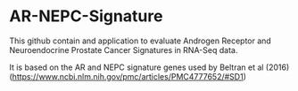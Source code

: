 # AR-NEPC-Signature
This github contain and application to evaluate Androgen Receptor and Neuroendocrine Prostate Cancer Signatures in RNA-Seq data.

It is based on the AR and NEPC signature genes used by Beltran et al (2016) (https://www.ncbi.nlm.nih.gov/pmc/articles/PMC4777652/#SD1)

